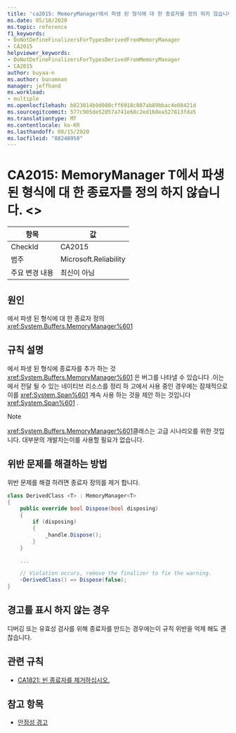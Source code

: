 ```yaml
---
title: 'ca2015: MemoryManager에서 파생 된 형식에 대 한 종료자를 정의 하지 않습니다.<T>'
ms.date: 05/18/2020
ms.topic: reference
f1_keywords:
- DoNotDefineFinalizersForTypesDerivedFromMemoryManager
- CA2015
helpviewer_keywords:
- DoNotDefineFinalizersForTypesDerivedFromMemoryManager
- CA2015
author: buyaa-n
ms.author: bunamnan
manager: jeffhand
ms.workload:
- multiple
ms.openlocfilehash: b823014b9d080cff6918c007ab89bbac4e08421d
ms.sourcegitcommit: 577c905de52057a741e68c2ed168ea527813fda5
ms.translationtype: MT
ms.contentlocale: ko-KR
ms.lasthandoff: 08/15/2020
ms.locfileid: "88248950"
---
```

# <a name="ca2015-do-not-define-finalizers-for-types-derived-from-memorymanagerlttgt"></a>CA2015: MemoryManager T에서 파생 된 형식에 대 한 종료자를 정의 하지 않습니다. &lt;&gt;

|항목|값|
|-|-|
|CheckId|CA2015|
|범주|Microsoft.Reliability|
|주요 변경 내용|최신이 아님|

## <a name="cause"></a>원인

에서 파생 된 형식에 대 한 종료자 정의 <xref:System.Buffers.MemoryManager%601>

## <a name="rule-description"></a>규칙 설명

에서 파생 된 형식에 종료자를 추가 하는 것 <xref:System.Buffers.MemoryManager%601> 은 버그를 나타낼 수 있습니다 .이는에서 전달 될 수 있는 네이티브 리소스를 정리 하 고에서 사용 중인 경우에는 잠재적으로이를 <xref:System.Span%601> 계속 사용 하는 것을 제안 하는 것입니다 <xref:System.Span%601> .

> [!NOTE]
> <xref:System.Buffers.MemoryManager%601>클래스는 고급 시나리오를 위한 것입니다. 대부분의 개발자는이를 사용할 필요가 없습니다.

## <a name="how-to-fix-violations"></a>위반 문제를 해결하는 방법

위반 문제를 해결 하려면 종료자 정의를 제거 합니다.

```csharp
class DerivedClass <T> : MemoryManager<T>
{
    public override bool Dispose(bool disposing)
    {
        if (disposing)
        {
            _handle.Dispose();
        }
    }

    ...

    // Violation occurs, remove the finalizer to fix the warning.
    ~DerivedClass() => Dispose(false);
}
```

## <a name="when-to-suppress-warnings"></a>경고를 표시 하지 않는 경우

디버깅 또는 유효성 검사를 위해 종료자를 만드는 경우에는이 규칙 위반을 억제 해도 괜찮습니다.

## <a name="related-rules"></a>관련 규칙

- [CA1821: 빈 종료자를 제거하십시오.](ca1821.md)

## <a name="see-also"></a>참고 항목

- [안정성 경고](../code-quality/reliability-warnings.md)
